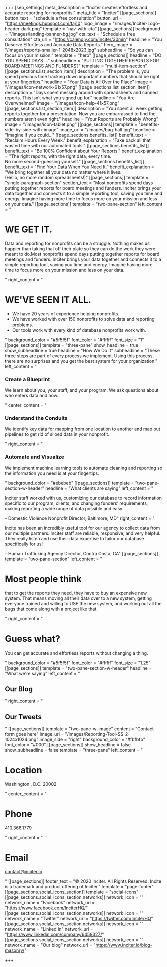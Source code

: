 +++
[seo_settings]
meta_description = "Inciter creates effortless and accurate reporting for nonprofits."
meta_title = "Inciter"
[[page_sections]]
button_text = "schedule a free consultation"
button_url = "https://meetings.hubspot.com/taj10"
logo_image = "/images/Inciter-Logo-header-dark.png"
template = "nav-with-cta"
[[page_sections]]
background = "/images/landing-banner-bg.jpg"
cta_text = "Schedule a free consultation"
cta_url = "https://calendly.com/inciter/30min"
headline = "You Deserve Effortless and Accurate Data Reports."
hero_image = "/images/reports-smaller-1-2048x2023.jpg"
subheadline = "So you can focus on your mission."
template = "hero"
[[page_sections]]
headline = "DO YOU SPEND DAYS …"
subheadline = "PUTTING TOGETHER REPORTS FOR BOARD MEETINGS AND FUNDERS?"
template = "multi-item-section"
[[page_sections.list_section_item]]
description = "The problem is, you spend precious time tracking down important numbers that should be right at your fingertips."
headline = "Your Data is All Over the Place"
image = "/images/icon-network-61x57.png"
[[page_sections.list_section_item]]
description = "Days spent messing around with spreadsheets and canned reports. This isn’t what you signed up for."
headline = "You Are Overwhelmed"
image = "/images/icon-help-41x57.png"
[[page_sections.list_section_item]]
description = "You spent all week getting reports together for a presentation. Now you are embarrassed to find the numbers aren’t even right."
headline = "Your Reports are Probably Wrong"
image = "/images/icon-tablet.png"
[[page_sections]]
template = "benefits-side-by-side-with-image"
image_url = "/images/bag-half.jpg"
headline = "Imagine if you could..."
[[page_sections.benefits_list]]
benefit_text = "Reclaim Hours Every Week."
benefit_explanation = "Take back all that wasted time with our automated tools."
[[page_sections.benefits_list]]
benefit_text = "Be 100% Confident about Your Reports."
benefit_explanation = "The right reports, with the right data, every time.<br />No more second-guessing yourself."
[[page_sections.benefits_list]]
benefit_text = "Find Your Data When You Need It."
benefit_explanation = "We bring together all your data no matter where it lives.<br />(Hello, no more random spreadsheets!)"
[[page_sections]]
template = "single-paragraph-section"
section_text = "Most nonprofits spend days putting together reports for board meetings and funders. Inciter brings your data together and connects it to a simple reporting tool, saving you time and energy.  Imagine having more time to focus more on your mission and less on your data."
[[page_sections]]
template = "two-pane-section"
left_content = "<h1>WE GET IT.</h1><p>Data and reporting for nonprofits can be a struggle. Nothing makes us happier than taking that off their plate so they can do the work they were meant to do.Most nonprofits spend days putting together reports for board meetings and funders. Inciter brings your data together and connects it to a simple reporting tool, saving you time and energy.  Imagine having more time to focus more on your mission and less on your data.</p>"
right_content = "<h1>WE'VE SEEN IT ALL.</h1><ul><li>We have 20 years of experience helping nonprofits.</li><li>We have worked with over 150 nonprofits to solve data and reporting problems.</li><li>Our tools work with every kind of database nonprofits work with.</li></ul>"
background_color = "#5f5f5f"
font_color = "#ffffff"
font_size = "1"
[[page_sections]]
template = "three-pane"
show_headline = true
show_subheadline = true
headline = "How We Do It"
subheadline = "These three steps are part of every process we implement. Using this process, there are no surprises and you get the best system for your organization."
left_content = "<h3>Create a Blueprint</h3><p>We learn about you, your staff, and your program. We ask questions about who enters data and how.</p>"
center_content = "<h3>Understand the Conduits</h3><p>We identify key data for mapping from one location to another and map out pipelines to get rid of siloed data in your nonprofit.</p>"
right_content = "<h3>Automate and Visualize</h3><p>We implement machine learning tools to automate cleaning and reporting so the information you need is at your fingertips.</p>"
background_color = "#ebebeb"
[[page_sections]]
template = "two-pane-section-w-header"
headline = "What clients are saying"
left_content = "<p>Inciter staff worked with us, customizing our database to record information specific to our program, clients, and changing funders’ requirements, making reporting a wide range of data possible and easy.</p>- Domestic Violence Nonprofit Director, Baltimore, MD"
right_content = "<p>Incite has been an incredibly useful tool for our agency to collect data from our multiple partners. Inciter staff are reliable, responsive, and very helpful. They really listen and use their data expertise to tailor our database specifically for us!</p>- Human Trafficking Agency Director, Contra Costa, CA"
[[page_sections]]
template = "two-pane-section"
left_content = "<h1>Most people think</h1><p>that to get the reports they need, they have to buy an expensive new system. That means moving all their data over to a new system, getting everyone trained and willing to USE the new system, and working out all the bugs that come along with a project like that.</p>"
right_content = "<h1>Guess what?</h1><p>You can get accurate and effortless reports without changing a thing.</p>"
background_color = "#5f5f5f"
font_color = "#ffffff"
font_size = "1.25"
[[page_sections]]
template = "two-pane-section-w-header"
headline = "What we're saying"
left_content = "<h2>Our Blog</h2>"
right_content = "<h2>Our Tweets</h2>"
[[page_sections]]
template = "two-pane-w-image"
content = "Contact form goes here"
image_url = "/images/Reporting-Tool-SS-2-1024x1024.png"
image_side = "right"
background_color = "#fbfbfb"
font_color = "#000"
[[page_sections]]
show_headline = false
show_subheadline = false
template = "three-pane"
left_content = "<h1>Location</h1><p>Washington , D.C. 20002</p>"
center_content = "<h1>Phone</h1><p>410.366.1779</p>"
right_content = "<h1>Email</h1><p>contact@inciter.io</p>"
[[page_sections]]
footer_text = "&copy; 2020 Inciter. All Rights Reserved. Incite is a trademark and product offering of Inciter."
template = "page-footer"
[[page_sections.social_icons_section]]
template = "social-icons"
[[page_sections.social_icons_section.networks]]
network_icon = ""
network_name = "Facebook"
network_url = "https://www.facebook.com/InciterHQ/"
[[page_sections.social_icons_section.networks]]
network_icon = ""
network_name = "Twitter"
network_url = "https://twitter.com/InciterHQ"
[[page_sections.social_icons_section.networks]]
network_icon = ""
network_name = "Linked In"
network_url = "https://www.linkedin.com/company/6458327/"
[[page_sections.social_icons_section.networks]]
network_icon = ""
network_name = "Our blog"
network_url = "https://www.inciter.io/blog-masonry/"

+++
